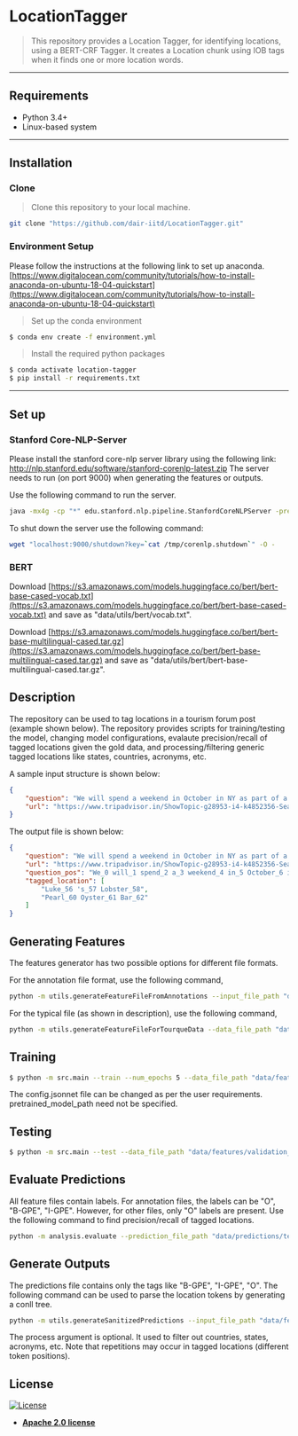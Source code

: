 # LocationTagger

> This repository provides a Location Tagger, for identifying locations, using a BERT-CRF Tagger. It creates a Location chunk using IOB tags when it finds one or more location words.

---

## Requirements

-   Python 3.4+
-   Linux-based system
---

## Installation

### Clone

> Clone this repository to your local machine.
```bash
git clone "https://github.com/dair-iitd/LocationTagger.git"
```

### Environment Setup

Please follow the instructions at the following link to set up anaconda. [https://www.digitalocean.com/community/tutorials/how-to-install-anaconda-on-ubuntu-18-04-quickstart](https://www.digitalocean.com/community/tutorials/how-to-install-anaconda-on-ubuntu-18-04-quickstart)
> Set up the conda environment
```bash
$ conda env create -f environment.yml
```

> Install the required python packages

```bash
$ conda activate location-tagger
$ pip install -r requirements.txt
```
---

## Set up

### Stanford Core-NLP-Server
Please install the stanford core-nlp server library using the following link:
http://nlp.stanford.edu/software/stanford-corenlp-latest.zip
The server needs to run (on port 9000) when generating the features or outputs.

Use the following command to run the server.

```bash
java -mx4g -cp "*" edu.stanford.nlp.pipeline.StanfordCoreNLPServer -preload tokenize,ssplit,pos,lemma,ner,parse,depparse -status_port 9000 -port 9000 -timeout 15000
```
To shut down the server use the following command:
```bash
wget "localhost:9000/shutdown?key=`cat /tmp/corenlp.shutdown`" -O -
```

### BERT

Download [https://s3.amazonaws.com/models.huggingface.co/bert/bert-base-cased-vocab.txt](https://s3.amazonaws.com/models.huggingface.co/bert/bert-base-cased-vocab.txt)
 and save as "data/utils/bert/vocab.txt".

Download [https://s3.amazonaws.com/models.huggingface.co/bert/bert-base-multilingual-cased.tar.gz](https://s3.amazonaws.com/models.huggingface.co/bert/bert-base-multilingual-cased.tar.gz) and save as "data/utils/bert/bert-base-multilingual-cased.tar.gz".

## Description

The repository can be used to tag locations in a tourism forum post (example shown below). The repository provides scripts for training/testing the model, changing model configurations, evalaute precision/recall of tagged locations given the gold data, and processing/filtering generic tagged locations like states, countries, acronyms, etc.

A sample input structure is shown below:
```json
{
	"question": "We will spend a weekend in October in NY as part of a longer trip to the US. We have both been in NY before and have a few places we wanna visit and re-visit but we are still searching for a nice seafood place for dinner. We have had a look at Luke's Lobster and Pearl Oyster Bar to name a few. . . Any comments on these two? Other recommendations for great seafood?",
	"url": "https://www.tripadvisor.in/ShowTopic-g28953-i4-k4852356-Seafood_place_in_NY-New_York.html"
}
```

The output file is shown below:
```json
{
	"question": "We will spend a weekend in October in NY as part of a longer trip to the US. We have both been in NY before and have a few places we wanna visit and re-visit but we are still searching for a nice seafood place for dinner. We have had a look at Luke's Lobster and Pearl Oyster Bar to name a few. . . Any comments on these two? Other recommendations for great seafood?",
	"url": "https://www.tripadvisor.in/ShowTopic-g28953-i4-k4852356-Seafood_place_in_NY-New_York.html",
	"question_pos": "We_0 will_1 spend_2 a_3 weekend_4 in_5 October_6 in_7 NY_8 as_9 part_10 of_11 a_12 longer_13 trip_14 to_15 the_16 US_17 ._18 We_19 have_20 both_21 been_22 in_23 NY_24 before_25 and_26 have_27 a_28 few_29 places_30 we_31 wan_32 na_33 visit_34 and_35 re-visit_36 but_37 we_38 are_39 still_40 searching_41 for_42 a_43 nice_44 seafood_45 place_46 for_47 dinner_48 ._49 We_50 have_51 had_52 a_53 look_54 at_55 Luke_56 's_57 Lobster_58 and_59 Pearl_60 Oyster_61 Bar_62 to_63 name_64 a_65 few_66 ..._67 Any_68 comments_69 on_70 these_71 two_72 ?_73 Other_74 recommendations_75 for_76 great_77 seafood_78 ?_79",
	"tagged_location": [
	    "Luke_56 's_57 Lobster_58",
	    "Pearl_60 Oyster_61 Bar_62"
    ]
}
```

## Generating Features

The features generator has two possible options for different file formats.

For the annotation file format, use the following command,

```bash
python -m utils.generateFeatureFileFromAnnotations --input_file_path "data/inputs/$1" --features_file_path "data/features/$2$
```

For the typical file (as shown in description), use the following command,

```bash
python -m utils.generateFeatureFileForTourqueData --data_file_path "data/inputs/$1" --features_file_path "data/features/$2$
```

## Training

```bash
$ python -m src.main --train --num_epochs 5 --data_file_path "data/features/train_annotations.features.txt" --serialization_dir "data/models" --pretrained_model_path "data/models/best.weights" --config_file "data/configs/config.jsonnet" --devices 0
```

The config.jsonnet file can be changed as per the user requirements.
pretrained_model_path need not be specified.

## Testing

```bash
$ python -m src.main --test --data_file_path "data/features/validation_questions.features.txt" --predictions_file_path "data/predictions/validation_questions.predictions.txt" --"pretrained_model_path data/models/best.weights" --config_file "data/configs/config.jsonnet" --devices 0   
```

## Evaluate Predictions

All feature files contain labels. For annotation files, the labels can be "O", "B-GPE", "I-GPE". However, for other files, only "O" labels are present. Use the following command to find precision/recall of tagged locations.

```bash
python -m analysis.evaluate --prediction_file_path "data/predictions/test_annotations.predictions.txt" --gold_file_path "data/features/test_annotations.features.txt"
```

## Generate Outputs

The predictions file contains only the tags like "B-GPE", "I-GPE", "O". The following command can be used to parse the location tokens by generating a conll tree.

```bash
python -m utils.generateSanitizedPredictions --input_file_path "data/features/train_questions.json" --features_file_path "data/features/train_questions.features.txt" --predictions_file_path "data/features/train_questions.predictions.txt" --output_file_path "data/features/train_annotations.features.txt" --process
```

The process argument is optional. It used to filter out countries, states, acronyms, etc. Note that repetitions may occur in tagged locations (different token positions).

## License

[![License](https://img.shields.io/badge/License-Apache%202.0-yellowgreen.svg)](https://opensource.org/licenses/Apache-2.0)

- **[Apache 2.0 license](https://opensource.org/licenses/Apache-2.0)**
